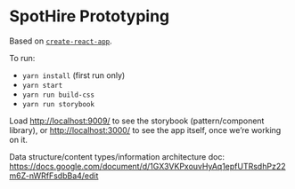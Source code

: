 # SpotHire Prototyping

Based on [`create-react-app`](https://github.com/facebookincubator/create-react-app).

To run:

* `yarn install` (first run only)
* `yarn start`
* `yarn run build-css`
* `yarn run storybook`

Load <http://localhost:9009/> to see the storybook (pattern/component library),
or <http://localhost:3000/> to see the app itself, once we’re working on it.

Data structure/content types/information architecture doc: <https://docs.google.com/document/d/1GX3VKPxouvHyAq1epfUTRsdhPz22m6Z-nWRfFsdbBa4/edit>
